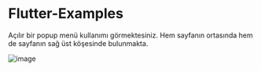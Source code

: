 # Flutter-Examples
Açılır bir popup menü kullanımı görmektesiniz. Hem sayfanın ortasında hem de sayfanın sağ üst köşesinde bulunmakta.

![image](https://user-images.githubusercontent.com/49613812/178973256-4c053613-0336-4d03-aaa9-b4d9ea66d3b4.png)


